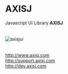 AXISJ
=====

Javascript UI Library <b>AXISJ</b>
<br/>
<br/>
<br/>
<img src="http://www.axisj.com/html/img/axisjui.png" alt="axisjui" />
<br/>
<br/>
<br/>
<a href="http://www.axisj.com" target="_blank">http://www.axisj.com</a><br/>
<a href="http://www.axisj.com" target="_blank">http://support.axisj.com</a><br/>
<a href="http://www.axisj.com" target="_blank">http://dev.axisj.com</a><br/>
